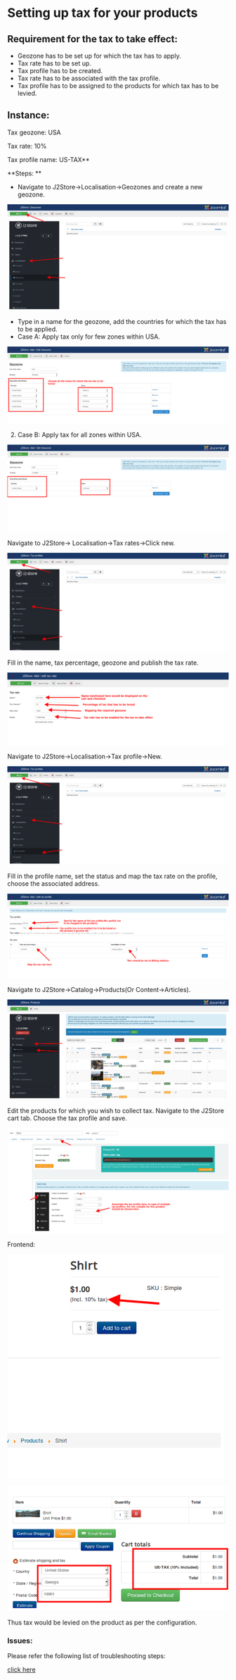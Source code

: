 # Setting up tax for your products

## Requirement for the tax to take effect: <a id="requirement-for-the-tax-to-take-effect"></a>

* Geozone has to be set up for which the tax has to apply.
* Tax rate has to be set up.
* Tax profile has to be created.
* Tax rate has to be associated with the tax profile.
* Tax profile has to be assigned to the products for which tax has to be levied.

## Instance: <a id="instance"></a>

Tax geozone: USA

Tax rate: 10%

Tax profile name: US-TAX\*\*

\*\*Steps: \*\*

* Navigate to J2Store-&gt;Localisation-&gt;Geozones and create a new geozone.

![Creating a new geozone](https://raw.githubusercontent.com/j2store/doc-images/master/catalog/setting-up-tax-for-your-products/setting-tax-new-geozone.png)

* Type in a name for the geozone, add the countries for which the tax has to be applied.
* Case A: Apply tax only for few zones within USA.

  

![Filling in details on the newly created geozone](https://raw.githubusercontent.com/j2store/doc-images/master/catalog/setting-up-tax-for-your-products/setting-tax-geozone-details.png)

2. Case B: Apply tax for all zones within USA.

![Adding country](https://raw.githubusercontent.com/j2store/doc-images/master/catalog/setting-up-tax-for-your-products/setting-tax-adding-country.png)

Navigate to J2Store-&gt; Localisation-&gt;Tax rates-&gt;Click new.

![](../.gitbook/assets/setting-tax-adding-tax-profile.png)

Fill in the name, tax percentage, geozone and publish the tax rate.

![](../.gitbook/assets/setting-tax-rate-details.png)

Navigate to J2Store-&gt;Localisation-&gt;Tax profile-&gt;New.

![](../.gitbook/assets/setting-tax-adding-tax-profile.png)

Fill in the profile name, set the status and map the tax rate on the profile, choose the associated address.

![Adding details to tax profiles](https://raw.githubusercontent.com/j2store/doc-images/master/catalog/setting-up-tax-for-your-products/setting-tax-tax-profile-details.png)

Navigate to J2Store-&gt;Catalog-&gt;Products\(Or Content-&gt;Articles\).

![](../.gitbook/assets/setting-tax-nav-to-pro.png)

Edit the products for which you wish to collect tax. Navigate to the J2Store cart tab. Choose the tax profile and save.

![](../.gitbook/assets/setting-tax-profile-in-pro.png)

Frontend:

![](../.gitbook/assets/setting-tax-front.png)

![](../.gitbook/assets/setting-tax-in-cart-page.png)

Thus tax would be levied on the product as per the configuration.

### Issues: <a id="issues"></a>

Please refer the following list of troubleshooting steps:

[click here](https://docs.j2store.org/catalog/setting-up-tax-for-your-products/[http://docs.j2store.org/troubleshooting-guide/troubleshooting-tax-issues]%28%3Chttp://docs.j2store.org/troubleshooting-guide/troubleshooting-tax-issues%3E%29)



